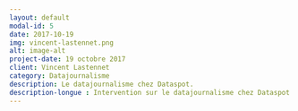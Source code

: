```yaml
---
layout: default
modal-id: 5
date: 2017-10-19
img: vincent-lastennet.png
alt: image-alt
project-date: 19 octobre 2017
client: Vincent Lastennet
category: Datajournalisme
description: Le datajournalisme chez Dataspot. 
description-longue : Intervention sur le datajournalisme chez Dataspot
---
```

